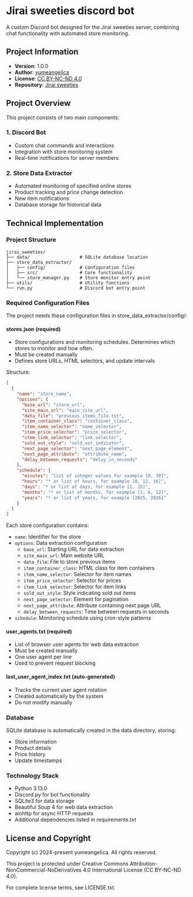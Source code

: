 # Jirai sweeties discord bot

A custom Discord bot designed for the Jirai sweeties server, combining chat functionality with automated store monitoring.

## Project Information
- **Version**: 1.0.0
- **Author**: [yumeangelica](https://github.com/yumeangelica)
- **License**: [CC BY-NC-ND 4.0](LICENSE.txt)
- **Repository**: [Jirai sweeties](https://github.com/yumeangelica/jirai_sweeties)

## Project Overview

This project consists of two main components:

### 1. Discord Bot
- Custom chat commands and interactions
- Integration with store monitoring system
- Real-time notifications for server members

### 2. Store Data Extractor
- Automated monitoring of specified online stores
- Product tracking and price change detection
- New item notifications
- Database storage for historical data

## Technical Implementation

### Project Structure
```
jirai_sweeties/
├── data/                   # SQLite database location
├── store_data_extractor/
│   ├── config/             # Configuration files
│   ├── src/                # Core functionality
│   └── store_manager.py    # Store monitor entry point
├── utils/                  # Utility functions
└── run.py                  # Discord bot entry point
```

### Required Configuration Files

The project needs these configuration files in store_data_extractor/config/:

#### stores.json (required)
- Store configurations and monitoring schedules. Determines which stores to monitor and how often.
- Must be created manually
- Defines store URLs, HTML selectors, and update intervals

Structure:
```json
[
  {
    "name": "store_name",
    "options": {
      "base_url": "store_url",
      "site_main_url": "main_site_url",
      "data_file": "previous_items_file.txt",
      "item_container_class": "container_class",
      "item_name_selector": "name_selector",
      "item_price_selector": "price_selector",
      "item_link_selector": "link_selector",
      "sold_out_style": "sold_out_indicator",
      "next_page_selector": "next_page_element",
      "next_page_attribute": "attribute_name",
      "delay_between_requests": "delay_in_seconds"
    },
    "schedule": {
      "minutes": "list of integer values for example [0, 30]",
      "hours": "* or list of hours, for example [8, 12, 16]",
      "days": "* or list of days, for example [1, 15]",
      "months": "* or list of months, for example [1, 6, 12]",
      "years": "* or list of years, for example [2025, 2026]"
    }
  }
]
```

Each store configuration contains:
- `name`: Identifier for the store
- `options`: Data extraction configuration
  - `base_url`: Starting URL for data extraction
  - `site_main_url`: Main website URL
  - `data_file`: File to store previous items
  - `item_container_class`: HTML class for item containers
  - `item_name_selector`: Selector for item names
  - `item_price_selector`: Selector for prices
  - `item_link_selector`: Selector for item links
  - `sold_out_style`: Style indicating sold out items
  - `next_page_selector`: Element for pagination
  - `next_page_attribute`: Attribute containing next page URL
  - `delay_between_requests`: Time between requests in seconds
- `schedule`: Monitoring schedule using cron-style patterns

#### user_agents.txt (required)
- List of browser user agents for web data extraction
- Must be created manually
- One user agent per line
- Used to prevent request blocking

#### last_user_agent_index.txt (auto-generated)
- Tracks the current user agent rotation
- Created automatically by the system
- Do not modify manually

### Database
SQLite database is automatically created in the data directory, storing:
- Store information
- Product details
- Price history
- Update timestamps

### Technology Stack
- Python 3.13.0
- Discord.py for bot functionality
- SQLite3 for data storage
- Beautiful Soup 4 for web data extraction
- aiohttp for async HTTP requests
- Additional dependencies listed in requirements.txt

## License and Copyright

Copyright (c) 2024-present yumeangelica. All rights reserved.

This project is protected under Creative Commons Attribution-NonCommercial-NoDerivatives 4.0 International License (CC BY-NC-ND 4.0).

For complete license terms, see LICENSE.txt.